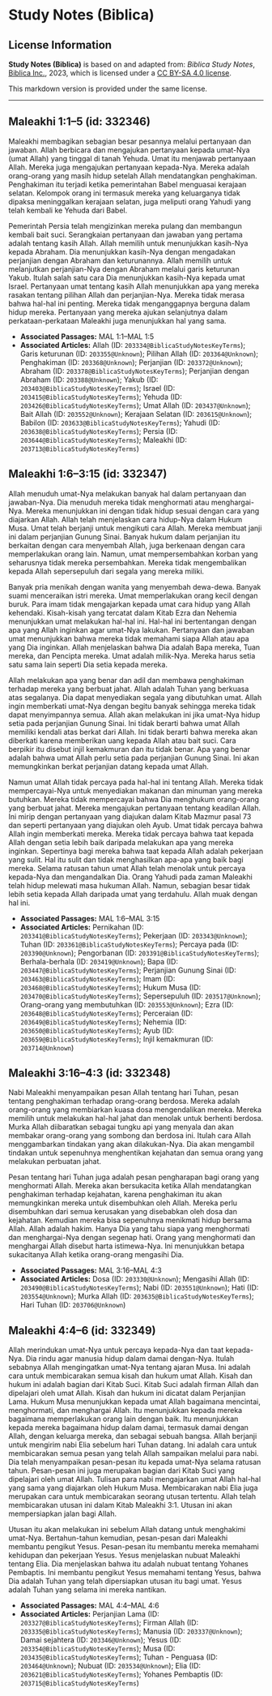 # Study Notes (Biblica)

## License Information

**Study Notes (Biblica)** is based on and adapted from: _Biblica Study Notes_, [Biblica Inc.](https://www.biblica.com/), 2023, which is licensed under a [CC BY-SA 4.0 license](https://creativecommons.org/licenses/by-sa/4.0/legalcode.en).

This markdown version is provided under the same license.



--------------------------------

## Maleakhi 1:1–5 (id: 332346)

Maleakhi membagikan sebagian besar pesannya melalui pertanyaan dan jawaban. Allah berbicara dan mengajukan pertanyaan kepada umat\-Nya (umat Allah) yang tinggal di tanah Yehuda. Umat itu menjawab pertanyaan Allah. Mereka juga mengajukan pertanyaan kepada\-Nya. Mereka adalah orang\-orang yang masih hidup setelah Allah mendatangkan penghakiman. Penghakiman itu terjadi ketika pemerintahan Babel menguasai kerajaan selatan. Kelompok orang ini termasuk mereka yang keluarganya tidak dipaksa meninggalkan kerajaan selatan, juga meliputi orang Yahudi yang telah kembali ke Yehuda dari Babel. 

Pemerintah Persia telah mengizinkan mereka pulang dan membangun kembali bait suci. Serangkaian pertanyaan dan jawaban yang pertama adalah tentang kasih Allah. Allah memilih untuk menunjukkan kasih\-Nya kepada Abraham. Dia menunjukkan kasih\-Nya dengan mengadakan perjanjian dengan Abraham dan keturunannya. Allah memilih untuk melanjutkan perjanjian\-Nya dengan Abraham melalui garis keturunan Yakub. Itulah salah satu cara Dia menunjukkan kasih\-Nya kepada umat Israel. Pertanyaan umat tentang kasih Allah menunjukkan apa yang mereka rasakan tentang pilihan Allah dan perjanjian\-Nya. Mereka tidak merasa bahwa hal\-hal ini penting. Mereka tidak menganggapnya berguna dalam hidup mereka. Pertanyaan yang mereka ajukan selanjutnya dalam perkataan\-perkataan Maleakhi juga menunjukkan hal yang sama.

* **Associated Passages:** MAL 1:1–MAL 1:5
* **Associated Articles:** Allah (ID: `203334@BiblicaStudyNotesKeyTerms`); Garis keturunan (ID: `203355@Unknown`); Pilihan Allah (ID: `203364@Unknown`); Penghakiman (ID: `203368@Unknown`); Perjanjian (ID: `203372@Unknown`); Abraham (ID: `203378@BiblicaStudyNotesKeyTerms`); Perjanjian dengan Abraham (ID: `203388@Unknown`); Yakub (ID: `203403@BiblicaStudyNotesKeyTerms`); Israel (ID: `203415@BiblicaStudyNotesKeyTerms`); Yehuda (ID: `203426@BiblicaStudyNotesKeyTerms`); Umat Allah (ID: `203437@Unknown`); Bait Allah (ID: `203552@Unknown`); Kerajaan Selatan (ID: `203615@Unknown`); Babilon (ID: `203633@BiblicaStudyNotesKeyTerms`); Yahudi (ID: `203638@BiblicaStudyNotesKeyTerms`); Persia (ID: `203644@BiblicaStudyNotesKeyTerms`); Maleakhi (ID: `203713@BiblicaStudyNotesKeyTerms`)

## Maleakhi 1:6–3:15 (id: 332347)

Allah menuduh umat\-Nya melakukan banyak hal dalam pertanyaan dan jawaban\-Nya. Dia menuduh mereka tidak menghormati atau menghargai\-Nya. Mereka menunjukkan ini dengan tidak hidup sesuai dengan cara yang diajarkan Allah. Allah telah menjelaskan cara hidup\-Nya dalam Hukum Musa. Umat telah berjanji untuk mengikuti cara Allah. Mereka membuat janji ini dalam perjanjian Gunung Sinai. Banyak hukum dalam perjanjian itu berkaitan dengan cara menyembah Allah, juga berkenaan dengan cara memperlakukan orang lain. Namun, umat mempersembahkan korban yang seharusnya tidak mereka persembahkan. Mereka tidak mengembalikan kepada Allah sepersepuluh dari segala yang mereka miliki. 

Banyak pria menikah dengan wanita yang menyembah dewa\-dewa. Banyak suami menceraikan istri mereka. Umat memperlakukan orang kecil dengan buruk. Para imam tidak mengajarkan kepada umat cara hidup yang Allah kehendaki. Kisah\-kisah yang tercatat dalam Kitab Ezra dan Nehemia menunjukkan umat melakukan hal\-hal ini. Hal\-hal ini bertentangan dengan apa yang Allah inginkan agar umat\-Nya lakukan. Pertanyaan dan jawaban umat menunjukkan bahwa mereka tidak memahami siapa Allah atau apa yang Dia inginkan. Allah menjelaskan bahwa Dia adalah Bapa mereka, Tuan mereka, dan Pencipta mereka. Umat adalah milik\-Nya. Mereka harus setia satu sama lain seperti Dia setia kepada mereka. 

Allah melakukan apa yang benar dan adil dan membawa penghakiman terhadap mereka yang berbuat jahat. Allah adalah Tuhan yang berkuasa atas segalanya. Dia dapat menyediakan segala yang dibutuhkan umat. Allah ingin memberkati umat\-Nya dengan begitu banyak sehingga mereka tidak dapat menyimpannya semua. Allah akan melakukan ini jika umat\-Nya hidup setia pada perjanjian Gunung Sinai. Ini tidak berarti bahwa umat Allah memiliki kendali atas berkat dari Allah. Ini tidak berarti bahwa mereka akan diberkati karena memberikan uang kepada Allah atau bait suci. Cara berpikir itu disebut injil kemakmuran dan itu tidak benar. Apa yang benar adalah bahwa umat Allah perlu setia pada perjanjian Gunung Sinai. Ini akan memungkinkan berkat perjanjian datang kepada umat Allah. 

Namun umat Allah tidak percaya pada hal\-hal ini tentang Allah. Mereka tidak mempercayai\-Nya untuk menyediakan makanan dan minuman yang mereka butuhkan. Mereka tidak mempercayai bahwa Dia menghukum orang\-orang yang berbuat jahat. Mereka mengajukan pertanyaan tentang keadilan Allah. Ini mirip dengan pertanyaan yang diajukan dalam Kitab Mazmur pasal 73 dan seperti pertanyaan yang diajukan oleh Ayub. Umat tidak percaya bahwa Allah ingin memberkati mereka. Mereka tidak percaya bahwa taat kepada Allah dengan setia lebih baik daripada melakukan apa yang mereka inginkan. Sepertinya bagi mereka bahwa taat kepada Allah adalah pekerjaan yang sulit. Hal itu sulit dan tidak menghasilkan apa\-apa yang baik bagi mereka. Selama ratusan tahun umat Allah telah menolak untuk percaya kepada\-Nya dan mengandalkan Dia. Orang Yahudi pada zaman Maleakhi telah hidup melewati masa hukuman Allah. Namun, sebagian besar tidak lebih setia kepada Allah daripada umat yang terdahulu. Allah muak dengan hal ini.

* **Associated Passages:** MAL 1:6–MAL 3:15
* **Associated Articles:** Pernikahan (ID: `203341@BiblicaStudyNotesKeyTerms`); Pekerjaan (ID: `203343@Unknown`); Tuhan (ID: `203361@BiblicaStudyNotesKeyTerms`); Percaya pada (ID: `203390@Unknown`); Pengorbanan (ID: `203391@BiblicaStudyNotesKeyTerms`); Berhala-berhala (ID: `203419@Unknown`); Bapa (ID: `203447@BiblicaStudyNotesKeyTerms`); Perjanjian Gunung Sinai (ID: `203463@BiblicaStudyNotesKeyTerms`); Imam (ID: `203468@BiblicaStudyNotesKeyTerms`); Hukum Musa (ID: `203470@BiblicaStudyNotesKeyTerms`); Sepersepuluh (ID: `203517@Unknown`); Orang-orang yang membutuhkan (ID: `203553@Unknown`); Ezra (ID: `203648@BiblicaStudyNotesKeyTerms`); Perceraian (ID: `203649@BiblicaStudyNotesKeyTerms`); Nehemia (ID: `203650@BiblicaStudyNotesKeyTerms`); Ayub (ID: `203659@BiblicaStudyNotesKeyTerms`); Injil kemakmuran (ID: `203714@Unknown`)

## Maleakhi 3:16–4:3 (id: 332348)

Nabi Maleakhi menyampaikan pesan Allah tentang hari Tuhan, pesan tentang penghakiman terhadap orang\-orang berdosa. Mereka adalah orang\-orang yang membiarkan kuasa dosa mengendalikan mereka. Mereka memilih untuk melakukan hal\-hal jahat dan menolak untuk berhenti berdosa. Murka Allah diibaratkan sebagai tungku api yang menyala dan akan membakar orang\-orang yang sombong dan berdosa ini. Itulah cara Allah menggambarkan tindakan yang akan dilakukan\-Nya. Dia akan mengambil tindakan untuk sepenuhnya menghentikan kejahatan dan semua orang yang melakukan perbuatan jahat. 

Pesan tentang hari Tuhan juga adalah pesan pengharapan bagi orang yang menghormati Allah. Mereka akan bersukacita ketika Allah mendatangkan penghakiman terhadap kejahatan, karena penghakiman itu akan memungkinkan mereka untuk disembuhkan oleh Allah. Mereka perlu disembuhkan dari semua kerusakan yang disebabkan oleh dosa dan kejahatan. Kemudian mereka bisa sepenuhnya menikmati hidup bersama Allah. Allah adalah hakim. Hanya Dia yang tahu siapa yang menghormati dan menghargai\-Nya dengan segenap hati. Orang yang menghormati dan menghargai Allah disebut harta istimewa\-Nya. Ini menunjukkan betapa sukacitanya Allah ketika orang\-orang mengasihi Dia.

* **Associated Passages:** MAL 3:16–MAL 4:3
* **Associated Articles:** Dosa (ID: `203330@Unknown`); Mengasihi Allah (ID: `203490@BiblicaStudyNotesKeyTerms`); Nabi (ID: `203551@Unknown`); Hati (ID: `203554@Unknown`); Murka Allah (ID: `203635@BiblicaStudyNotesKeyTerms`); Hari Tuhan (ID: `203706@Unknown`)

## Maleakhi 4:4–6 (id: 332349)

Allah merindukan umat\-Nya untuk percaya kepada\-Nya dan taat kepada\-Nya. Dia rindu agar manusia hidup dalam damai dengan\-Nya. Itulah sebabnya Allah mengingatkan umat\-Nya tentang ajaran Musa. Ini adalah cara untuk membicarakan semua kisah dan hukum umat Allah. Kisah dan hukum ini adalah bagian dari Kitab Suci. Kitab Suci adalah firman Allah dan dipelajari oleh umat Allah. Kisah dan hukum ini dicatat dalam Perjanjian Lama. Hukum Musa menunjukkan kepada umat Allah bagaimana mencintai, menghormati, dan menghargai Allah. Itu menunjukkan kepada mereka bagaimana memperlakukan orang lain dengan baik. Itu menunjukkan kepada mereka bagaimana hidup dalam damai, termasuk damai dengan Allah, dengan keluarga mereka, dan sebagai sebuah bangsa. Allah berjanji untuk mengirim nabi Elia sebelum hari Tuhan datang. Ini adalah cara untuk membicarakan semua pesan yang telah Allah sampaikan melalui para nabi. Dia telah menyampaikan pesan\-pesan itu kepada umat\-Nya selama ratusan tahun. Pesan\-pesan ini juga merupakan bagian dari Kitab Suci yang dipelajari oleh umat Allah. Tulisan para nabi mengajarkan umat Allah hal\-hal yang sama yang diajarkan oleh Hukum Musa. Membicarakan nabi Elia juga merupakan cara untuk membicarakan seorang utusan tertentu. Allah telah membicarakan utusan ini dalam Kitab Maleakhi 3:1\. Utusan ini akan mempersiapkan jalan bagi Allah. 

Utusan itu akan melakukan ini sebelum Allah datang untuk menghakimi umat\-Nya. Bertahun\-tahun kemudian, pesan\-pesan dari Maleakhi membantu pengikut Yesus. Pesan\-pesan itu membantu mereka memahami kehidupan dan pekerjaan Yesus. Yesus menjelaskan nubuat Maleakhi tentang Elia. Dia menjelaskan bahwa itu adalah nubuat tentang Yohanes Pembaptis. Ini membantu pengikut Yesus memahami tentang Yesus, bahwa Dia adalah Tuhan yang telah dipersiapkan utusan itu bagi umat. Yesus adalah Tuhan yang selama ini mereka nantikan.

* **Associated Passages:** MAL 4:4–MAL 4:6
* **Associated Articles:** Perjanjian Lama (ID: `203327@BiblicaStudyNotesKeyTerms`); Firman Allah (ID: `203335@BiblicaStudyNotesKeyTerms`); Manusia (ID: `203337@Unknown`); Damai sejahtera (ID: `203346@Unknown`); Yesus (ID: `203354@BiblicaStudyNotesKeyTerms`); Musa (ID: `203435@BiblicaStudyNotesKeyTerms`); Tuhan - Penguasa (ID: `203464@Unknown`); Nubuat (ID: `203534@Unknown`); Elia (ID: `203621@BiblicaStudyNotesKeyTerms`); Yohanes Pembaptis (ID: `203715@BiblicaStudyNotesKeyTerms`)

